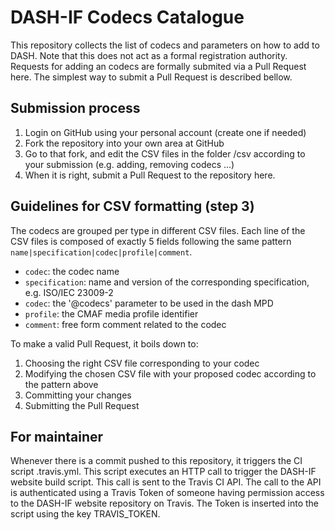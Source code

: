 # DASH-IF Codecs Catalogue

This repository collects the list of codecs and parameters on how to add to DASH. Note that this does not act as a formal registration authority. Requests for adding an codecs are formally submited via a Pull Request here. The simplest way to submit a Pull Request is described bellow.

## Submission process

1. Login on GitHub using your personal account (create one if needed)
2. Fork the repository into your own area at GitHub
3. Go to that fork, and edit the CSV files in the folder /csv according to your submission (e.g. adding, removing codecs ...)
4. When it is right, submit a Pull Request to the repository here.

## Guidelines for CSV formatting (step 3)

The codecs are grouped per type in different CSV files. Each line of 
the CSV files is composed of exactly 5 fields following the same pattern
`name|specification|codec|profile|comment`.

- `codec`: the codec name
- `specification`: name and version of the corresponding specification, e.g. ISO/IEC 23009-2
- `codec`: the '@codecs' parameter to be used in the dash MPD
- `profile`: the CMAF media profile identifier
- `comment`: free form comment related to the codec

To make a valid Pull Request, it boils down to:

1. Choosing the right CSV file corresponding to your codec
2. Modifying the chosen CSV file with your proposed codec according to the pattern above
3. Committing your changes
4. Submitting the Pull Request

## For maintainer

Whenever there is a commit pushed to this repository, it triggers the CI script
.travis.yml. This script executes an HTTP call to trigger the DASH-IF website
build script. This call is sent to the Travis CI API. The call to the API is
authenticated using a Travis Token of someone having permission access to the
DASH-IF website repository on Travis. The Token is inserted into the script
using the key TRAVIS_TOKEN.
